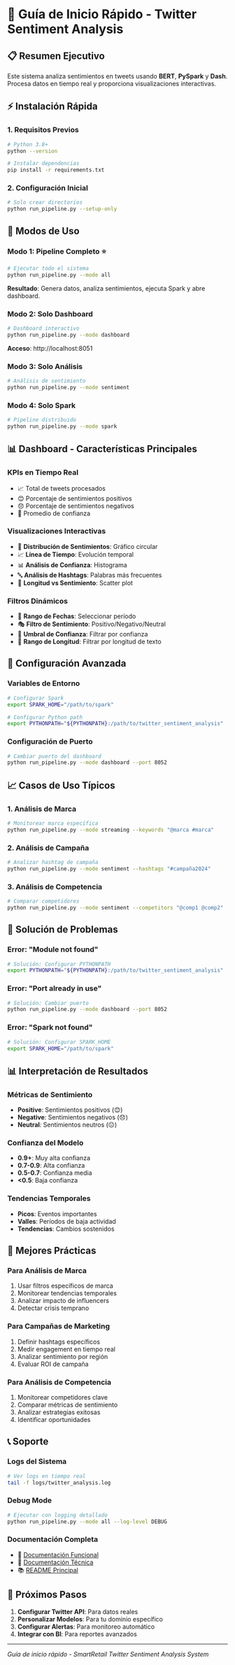 # 🚀 Guía de Inicio Rápido - Twitter Sentiment Analysis

## 📋 Resumen Ejecutivo

Este sistema analiza sentimientos en tweets usando **BERT**, **PySpark** y **Dash**. Procesa datos en tiempo real y proporciona visualizaciones interactivas.

## ⚡ Instalación Rápida

### 1. **Requisitos Previos**
```bash
# Python 3.8+
python --version

# Instalar dependencias
pip install -r requirements.txt
```

### 2. **Configuración Inicial**
```bash
# Solo crear directorios
python run_pipeline.py --setup-only
```

## 🎯 Modos de Uso

### **Modo 1: Pipeline Completo** ⭐
```bash
# Ejecutar todo el sistema
python run_pipeline.py --mode all
```
**Resultado**: Genera datos, analiza sentimientos, ejecuta Spark y abre dashboard.

### **Modo 2: Solo Dashboard**
```bash
# Dashboard interactivo
python run_pipeline.py --mode dashboard
```
**Acceso**: http://localhost:8051

### **Modo 3: Solo Análisis**
```bash
# Análisis de sentimiento
python run_pipeline.py --mode sentiment
```

### **Modo 4: Solo Spark**
```bash
# Pipeline distribuido
python run_pipeline.py --mode spark
```

## 📊 Dashboard - Características Principales

### **KPIs en Tiempo Real**
- 📈 Total de tweets procesados
- 😊 Porcentaje de sentimientos positivos
- 😞 Porcentaje de sentimientos negativos
- 🎯 Promedio de confianza

### **Visualizaciones Interactivas**
- 🥧 **Distribución de Sentimientos**: Gráfico circular
- 📈 **Línea de Tiempo**: Evolución temporal
- 📊 **Análisis de Confianza**: Histograma
- 🔤 **Análisis de Hashtags**: Palabras más frecuentes
- 📏 **Longitud vs Sentimiento**: Scatter plot

### **Filtros Dinámicos**
- 📅 **Rango de Fechas**: Seleccionar período
- 🎭 **Filtro de Sentimiento**: Positivo/Negativo/Neutral
- 🎯 **Umbral de Confianza**: Filtrar por confianza
- 📏 **Rango de Longitud**: Filtrar por longitud de texto

## 🔧 Configuración Avanzada

### **Variables de Entorno**
```bash
# Configurar Spark
export SPARK_HOME="/path/to/spark"

# Configurar Python path
export PYTHONPATH="${PYTHONPATH}:/path/to/twitter_sentiment_analysis"
```

### **Configuración de Puerto**
```bash
# Cambiar puerto del dashboard
python run_pipeline.py --mode dashboard --port 8052
```

## 📈 Casos de Uso Típicos

### **1. Análisis de Marca**
```bash
# Monitorear marca específica
python run_pipeline.py --mode streaming --keywords "@marca #marca"
```

### **2. Análisis de Campaña**
```bash
# Analizar hashtag de campaña
python run_pipeline.py --mode sentiment --hashtags "#campaña2024"
```

### **3. Análisis de Competencia**
```bash
# Comparar competidores
python run_pipeline.py --mode sentiment --competitors "@comp1 @comp2"
```

## 🐛 Solución de Problemas

### **Error: "Module not found"**
```bash
# Solución: Configurar PYTHONPATH
export PYTHONPATH="${PYTHONPATH}:/path/to/twitter_sentiment_analysis"
```

### **Error: "Port already in use"**
```bash
# Solución: Cambiar puerto
python run_pipeline.py --mode dashboard --port 8052
```

### **Error: "Spark not found"**
```bash
# Solución: Configurar SPARK_HOME
export SPARK_HOME="/path/to/spark"
```

## 📊 Interpretación de Resultados

### **Métricas de Sentimiento**
- **Positive**: Sentimientos positivos (😊)
- **Negative**: Sentimientos negativos (😞)
- **Neutral**: Sentimientos neutros (😐)

### **Confianza del Modelo**
- **0.9+**: Muy alta confianza
- **0.7-0.9**: Alta confianza
- **0.5-0.7**: Confianza media
- **<0.5**: Baja confianza

### **Tendencias Temporales**
- **Picos**: Eventos importantes
- **Valles**: Períodos de baja actividad
- **Tendencias**: Cambios sostenidos

## 🎯 Mejores Prácticas

### **Para Análisis de Marca**
1. Usar filtros específicos de marca
2. Monitorear tendencias temporales
3. Analizar impacto de influencers
4. Detectar crisis temprano

### **Para Campañas de Marketing**
1. Definir hashtags específicos
2. Medir engagement en tiempo real
3. Analizar sentimiento por región
4. Evaluar ROI de campaña

### **Para Análisis de Competencia**
1. Monitorear competidores clave
2. Comparar métricas de sentimiento
3. Analizar estrategias exitosas
4. Identificar oportunidades

## 📞 Soporte

### **Logs del Sistema**
```bash
# Ver logs en tiempo real
tail -f logs/twitter_analysis.log
```

### **Debug Mode**
```bash
# Ejecutar con logging detallado
python run_pipeline.py --mode all --log-level DEBUG
```

### **Documentación Completa**
- 📖 [Documentación Funcional](functional_documentation.md)
- 🔧 [Documentación Técnica](run_pipeline_documentation.md)
- 📚 [README Principal](../README.md)

## 🚀 Próximos Pasos

1. **Configurar Twitter API**: Para datos reales
2. **Personalizar Modelos**: Para tu dominio específico
3. **Configurar Alertas**: Para monitoreo automático
4. **Integrar con BI**: Para reportes avanzados

---

*Guía de inicio rápido - SmartRetail Twitter Sentiment Analysis System* 